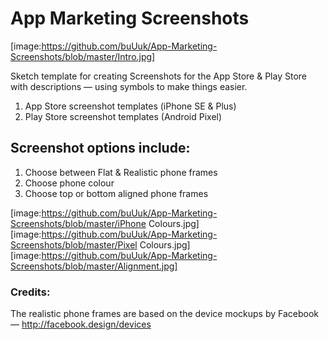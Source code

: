 # App Marketing Screenshots
[image:https://github.com/buUuk/App-Marketing-Screenshots/blob/master/Intro.jpg]

Sketch template for creating Screenshots for the App Store & Play Store with descriptions — using symbols to make things easier.

1. App Store screenshot templates (iPhone SE & Plus)
2. Play Store screenshot templates (Android Pixel)

## Screenshot options include:
1. Choose between Flat & Realistic phone frames
2. Choose phone colour
4. Choose top or bottom aligned phone frames

[image:https://github.com/buUuk/App-Marketing-Screenshots/blob/master/iPhone Colours.jpg]
[image:https://github.com/buUuk/App-Marketing-Screenshots/blob/master/Pixel Colours.jpg]
[image:https://github.com/buUuk/App-Marketing-Screenshots/blob/master/Alignment.jpg]

### Credits:
The realistic phone frames are based on the device mockups by Facebook — http://facebook.design/devices